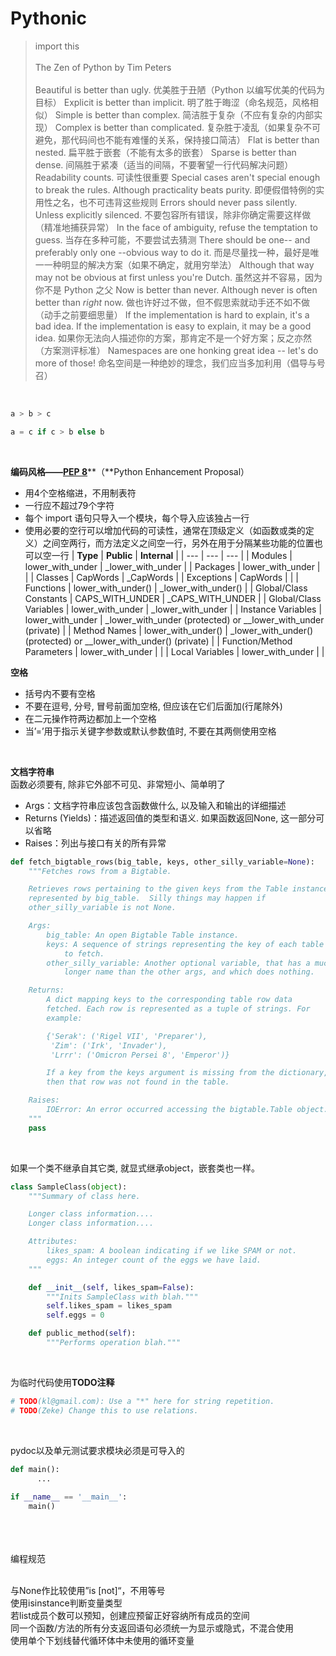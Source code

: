 
# Pythonic
> import this
> ​  <br />  
> The Zen of Python
> by Tim Peters
> ​  <br />  
> Beautiful is better than ugly.
> 优美胜于丑陋（Python 以编写优美的代码为目标）
> Explicit is better than implicit.
> 明了胜于晦涩（命名规范，风格相似）
> Simple is better than complex.
> 简洁胜于复杂（不应有复杂的内部实现）
> Complex is better than complicated.
> 复杂胜于凌乱（如果复杂不可避免，那代码间也不能有难懂的关系，保持接口简洁）
> Flat is better than nested.
> 扁平胜于嵌套（不能有太多的嵌套）
> Sparse is better than dense.
> 间隔胜于紧凑（适当的间隔，不要奢望一行代码解决问题）
> Readability counts.
> 可读性很重要
> Special cases aren't special enough to break the rules.
> Although practicality beats purity.
> 即便假借特例的实用性之名，也不可违背这些规则
> Errors should never pass silently.
> Unless explicitly silenced.
> 不要包容所有错误，除非你确定需要这样做（精准地捕获异常）
> In the face of ambiguity, refuse the temptation to guess.
> 当存在多种可能，不要尝试去猜测
> There should be one-- and preferably only one --obvious way to do it.
> 而是尽量找一种，最好是唯一一种明显的解决方案（如果不确定，就用穷举法）
> Although that way may not be obvious at first unless you're Dutch.
> 虽然这并不容易，因为你不是 Python 之父
> Now is better than never.
> Although never is often better than _right_ now.
> 做也许好过不做，但不假思索就动手还不如不做（动手之前要细思量）
> If the implementation is hard to explain, it's a bad idea.
> If the implementation is easy to explain, it may be a good idea.
> 如果你无法向人描述你的方案，那肯定不是一个好方案；反之亦然（方案测评标准）
> Namespaces are one honking great idea -- let's do more of those!
> 命名空间是一种绝妙的理念，我们应当多加利用（倡导与号召）

​  <br />  
```python
a > b > c

a = c if c > b else b
```
**​**

**编码风格——**[**PEP 8**](https://www.python.org/dev/peps/pep-0008/)**（**Python Enhancement Proposal）

- 用4个空格缩进，不用制表符
- 一行应不超过79个字符
- 每个 import 语句只导入一个模块，每个导入应该独占一行
- 使用必要的空行可以增加代码的可读性，通常在顶级定义（如函数或类的定义）之间空两行，而方法定义之间空一行，另外在用于分隔某些功能的位置也可以空一行
| **Type** | **Public** | **Internal** |
| --- | --- | --- |
| Modules | lower_with_under | _lower_with_under |
| Packages | lower_with_under |   |
| Classes | CapWords | _CapWords |
| Exceptions | CapWords |   |
| Functions | lower_with_under() | _lower_with_under() |
| Global/Class Constants | CAPS_WITH_UNDER | _CAPS_WITH_UNDER |
| Global/Class Variables | lower_with_under | _lower_with_under |
| Instance Variables | lower_with_under | _lower_with_under (protected) or __lower_with_under (private) |
| Method Names | lower_with_under() | _lower_with_under() (protected) or __lower_with_under() (private) |
| Function/Method Parameters | lower_with_under |   |
| Local Variables | lower_with_under |   |

**空格**

- 括号内不要有空格
- 不要在逗号, 分号, 冒号前面加空格, 但应该在它们后面加(行尾除外)
- 在二元操作符两边都加上一个空格
- 当’=’用于指示关键字参数或默认参数值时, 不要在其两侧使用空格

​

**文档字符串**  <br />  函数必须要有, 除非它外部不可见、非常短小、简单明了

- Args：文档字符串应该包含函数做什么, 以及输入和输出的详细描述
- Returns (Yields)：描述返回值的类型和语义. 如果函数返回None, 这一部分可以省略
- Raises：列出与接口有关的所有异常
```python
def fetch_bigtable_rows(big_table, keys, other_silly_variable=None):
    """Fetches rows from a Bigtable.

    Retrieves rows pertaining to the given keys from the Table instance
    represented by big_table.  Silly things may happen if
    other_silly_variable is not None.

    Args:
        big_table: An open Bigtable Table instance.
        keys: A sequence of strings representing the key of each table row
            to fetch.
        other_silly_variable: Another optional variable, that has a much
            longer name than the other args, and which does nothing.

    Returns:
        A dict mapping keys to the corresponding table row data
        fetched. Each row is represented as a tuple of strings. For
        example:

        {'Serak': ('Rigel VII', 'Preparer'),
         'Zim': ('Irk', 'Invader'),
         'Lrrr': ('Omicron Persei 8', 'Emperor')}

        If a key from the keys argument is missing from the dictionary,
        then that row was not found in the table.

    Raises:
        IOError: An error occurred accessing the bigtable.Table object.
    """
    pass
```
​

如果一个类不继承自其它类, 就显式继承object，嵌套类也一样。
```python
class SampleClass(object):
    """Summary of class here.

    Longer class information....
    Longer class information....

    Attributes:
        likes_spam: A boolean indicating if we like SPAM or not.
        eggs: An integer count of the eggs we have laid.
    """

    def __init__(self, likes_spam=False):
        """Inits SampleClass with blah."""
        self.likes_spam = likes_spam
        self.eggs = 0

    def public_method(self):
        """Performs operation blah."""
```
​

为临时代码使用**TODO注释**
```python
# TODO(kl@gmail.com): Use a "*" here for string repetition.
# TODO(Zeke) Change this to use relations.
```
​

pydoc以及单元测试要求模块必须是可导入的
```python
def main():
      ...
        
if __name__ == '__main__':
    main()
```

  <br />  
  <br />  
  <br />  编程规范  <br />  ​

与None作比较使用”is [not]“，不用等号  <br />  使用isinstance判断变量类型  <br />  若list成员个数可以预知，创建应预留正好容纳所有成员的空间  <br />  同一个函数/方法的所有分支返回语句必须统一为显示或隐式，不混合使用  <br />  使用单个下划线替代循环体中未使用的循环变量  <br />  

